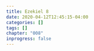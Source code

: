 ```yaml
---
title: Ezekiel 8
date: 2020-04-12T12:45:15-04:00
categories: []
tags: []
chapter: "008"
inprogress: false
---
```



